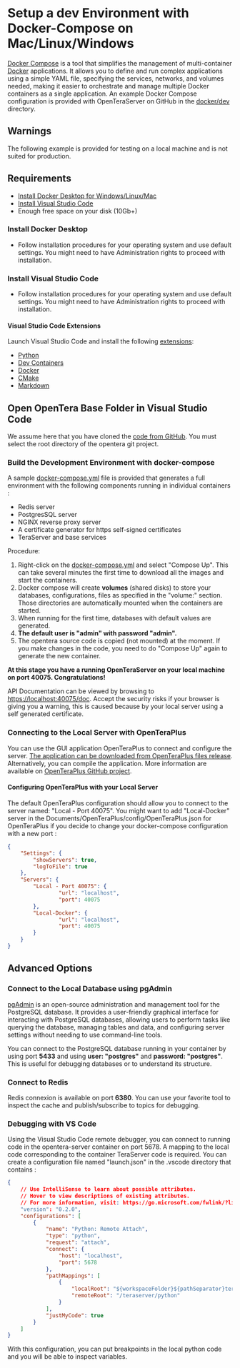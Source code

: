 # Setup a dev Environment with Docker-Compose on Mac/Linux/Windows

[Docker Compose](https://docs.docker.com/compose/) is a tool that simplifies the management of multi-container [Docker](https://docs.docker.com/) applications. It allows you to define and run complex applications using a simple YAML file, specifying the services, networks, and volumes needed, making it easier to orchestrate and manage multiple Docker containers as a single application. An example Docker Compose configuration is provided with OpenTeraServer on GitHub in the [docker/dev](https://github.com/introlab/opentera/tree/main/docker/dev) directory.

## Warnings

The following example is provided for testing on a local machine and is not suited for production.

## Requirements

* [Install Docker Desktop for Windows/Linux/Mac](https://www.docker.com/products/docker-desktop/)
* [Install Visual Studio Code](https://code.visualstudio.com/download)
* Enough free space on your disk (10Gb+)

### Install Docker Desktop

* Follow installation procedures for your operating system and use default settings. You might need to have Administration rights to proceed with installation.

### Install Visual Studio Code

* Follow installation procedures for your operating system and use default settings. You might need to have Administration rights to proceed with installation.

#### Visual Studio Code Extensions

Launch Visual Studio Code and install the following [extensions](https://code.visualstudio.com/docs/editor/extension-marketplace):

* [Python](https://marketplace.visualstudio.com/items?itemName=ms-python.python)
* [Dev Containers](https://marketplace.visualstudio.com/items?itemName=ms-vscode-remote.remote-containers)
* [Docker](https://marketplace.visualstudio.com/items?itemName=ms-azuretools.vscode-docker)
* [CMake](https://marketplace.visualstudio.com/items?itemName=twxs.cmake)
* [Markdown](https://marketplace.visualstudio.com/items?itemName=yzhang.markdown-all-in-one)

## Open OpenTera Base Folder in Visual Studio Code

We assume here that you have cloned the [code from GitHub](https://github.com/introlab/opentera.git).
You must select the root directory of the opentera git project.

### Build the Development Environment with docker-compose

A sample [docker-compose.yml](https://github.com/introlab/opentera/blob/main/docker/dev/docker-compose.yml) file is provided that generates a full environment with the following components running in individual containers :

* Redis server
* PostgresSQL server
* NGINX reverse proxy server
* A certificate generator for https self-signed certificates
* TeraServer and base services

Procedure:

1. Right-click on the [docker-compose.yml](https://github.com/introlab/opentera/blob/main/docker/dev/docker-compose.yml) and select "Compose Up". This can take several minutes the first time to download all the images and start the containers.
2. Docker compose will create **volumes** (shared disks) to store your databases, configurations, files as specified in the "volume:" section. Those directories are automatically mounted when the containers are started.
3. When running for the first time, databases with default values are generated.
4. **The default user is "admin" with password "admin".**
5. The opentera source code is copied (not mounted) at the moment. If you make changes in the code, you need to do "Compose Up" again to generate the new container.

**At this stage you have a running OpenTeraServer on your local machine on port 40075. Congratulations!**

API Documentation can be viewed by browsing to [https://localhost:40075/doc](https://localhost:40075/doc). Accept the security risks if your browser is giving you a warning, this is caused because by your local server using a self generated certificate.

### Connecting to the Local Server with OpenTeraPlus

You can use the GUI application OpenTeraPlus to connect and configure the server. [The application can be downloaded from OpenTeraPlus files release](https://github.com/introlab/openteraplus/releases). Alternatively, you can compile the application. More information are available on [OpenTeraPlus GitHub project](https://github.com/introlab/openteraplus).

#### Configuring OpenTeraPlus with your Local Server

The default OpenTeraPlus configuration should allow you to connect to the server named: "Local - Port 40075". You might want to add "Local-Docker" server in the Documents/OpenTeraPlus/config/OpenTeraPlus.json for OpenTeraPlus if you decide to change your docker-compose configuration with a new port :

```json
{
    "Settings": {
        "showServers": true,
        "logToFile": true
    },
    "Servers": {
        "Local - Port 40075": {
                "url": "localhost",
                "port": 40075
        },
        "Local-Docker": {
                "url": "localhost",
                "port": 40075
        }
    }
}
```

## Advanced Options

### Connect to the Local Database using pgAdmin

[pgAdmin](https://www.pgadmin.org/) is an open-source administration and management tool for the PostgreSQL database. It provides a user-friendly graphical interface for interacting with PostgreSQL databases, allowing users to perform tasks like querying the database, managing tables and data, and configuring server settings without needing to use command-line tools.

You can connect to the PostgreSQL database running in your container by using port **5433** and using **user: "postgres"** and **password: "postgres"**. This is useful for debugging databases or to understand its structure.

### Connect to Redis

Redis connexion is available on port **6380**. You can use your favorite tool to inspect the cache and publish/subscribe to topics for debugging.

### Debugging with VS Code

Using the Visual Studio Code remote debugger, you can connect to running code in the opentera-server container on port 5678. A mapping to the local code corresponding to the container TeraServer code is required. You can create a configuration file named "launch.json" in the .vscode directory that contains :

```json
{
    // Use IntelliSense to learn about possible attributes.
    // Hover to view descriptions of existing attributes.
    // For more information, visit: https://go.microsoft.com/fwlink/?linkid=830387
    "version": "0.2.0",
    "configurations": [
        {
            "name": "Python: Remote Attach",
            "type": "python",
            "request": "attach",
            "connect": {
                "host": "localhost",
                "port": 5678
            },
            "pathMappings": [
                {
                    "localRoot": "${workspaceFolder}${pathSeparator}teraserver${pathSeparator}python",
                    "remoteRoot": "/teraserver/python"
                }
            ],
            "justMyCode": true
        }
    ]
}

```

With this configuration, you can put breakpoints in the local python code and you will be able to inspect variables.
